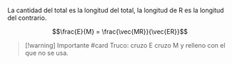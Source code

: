 La cantidad del total es la longitud del total, la longitud de R es la longitud del contrario.

$$\frac{E}{M} = \frac{\vec{MR}}{\vec{ER}}$$
> [!warning] Importante #card
> Truco: cruzo E cruzo M y relleno con el que no se usa.

